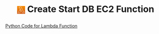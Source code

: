 # <p align="center"><img align="center" src="/source/images/logos/lambda_logo.PNG" width=5% height=5%> **Create Start DB EC2 Function**</p>


[Python Code for Lambda Function](/python/lambda_start_db.py)
